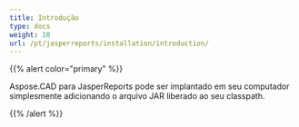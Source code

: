 ```yaml
---
title: Introdução
type: docs
weight: 10
url: /pt/jasperreports/installation/introduction/
---
```


{{% alert color="primary" %}}

Aspose.CAD para JasperReports pode ser implantado em seu computador simplesmente adicionando o arquivo JAR liberado ao seu classpath.

{{% /alert %}}
